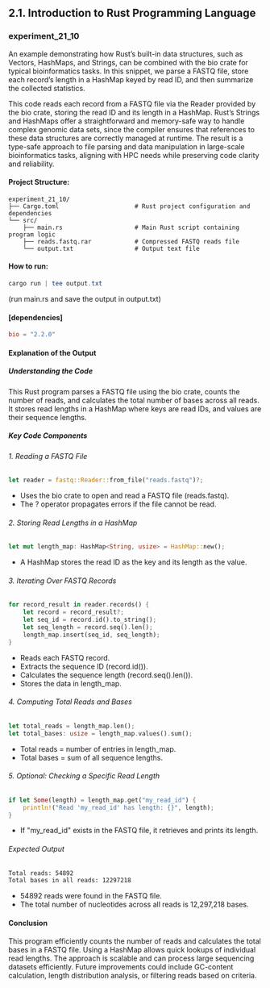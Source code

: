 ## 2.1. Introduction to Rust Programming Language

### experiment_21_10

An example demonstrating how Rust’s built-in data structures, such as Vectors, HashMaps, and Strings, can be combined with the bio crate for typical bioinformatics tasks. In this snippet, we parse a FASTQ file, store each record’s length in a HashMap keyed by read ID, and then summarize the collected statistics.

This code reads each record from a FASTQ file via the Reader provided by the bio crate, storing the read ID and its length in a HashMap. Rust’s Strings and HashMaps offer a straightforward and memory-safe way to handle complex genomic data sets, since the compiler ensures that references to these data structures are correctly managed at runtime. The result is a type-safe approach to file parsing and data manipulation in large-scale bioinformatics tasks, aligning with HPC needs while preserving code clarity and reliability.

#### Project Structure:

```plaintext
experiment_21_10/
├── Cargo.toml                     # Rust project configuration and dependencies
└── src/
    ├── main.rs                    # Main Rust script containing program logic
    ├── reads.fastq.rar            # Compressed FASTQ reads file
    └── output.txt                 # Output text file
 ```

#### How to run:

```powershell
cargo run | tee output.txt
```

(run main.rs and save the output in output.txt)
  
#### [dependencies]

```toml
bio = "2.2.0"
```

#### Explanation of the Output

##### Understanding the Code
This Rust program parses a FASTQ file using the bio crate, counts the number of reads, and calculates the total number of bases across all reads. It stores read lengths in a HashMap where keys are read IDs, and values are their sequence lengths.

##### Key Code Components

###### 1. Reading a FASTQ File

```rust
let reader = fastq::Reader::from_file("reads.fastq")?;
```

* Uses the bio crate to open and read a FASTQ file (reads.fastq).
* The ? operator propagates errors if the file cannot be read.

###### 2. Storing Read Lengths in a HashMap

```rust
let mut length_map: HashMap<String, usize> = HashMap::new();
```

* A HashMap stores the read ID as the key and its length as the value.

###### 3. Iterating Over FASTQ Records

```rust
for record_result in reader.records() {
    let record = record_result?;
    let seq_id = record.id().to_string();
    let seq_length = record.seq().len();
    length_map.insert(seq_id, seq_length);
}
```

* Reads each FASTQ record.
* Extracts the sequence ID (record.id()).
* Calculates the sequence length (record.seq().len()).
* Stores the data in length_map.

###### 4. Computing Total Reads and Bases

```rust
let total_reads = length_map.len();
let total_bases: usize = length_map.values().sum();
```

* Total reads = number of entries in length_map.
* Total bases = sum of all sequence lengths.

###### 5. Optional: Checking a Specific Read Length

```rust
if let Some(length) = length_map.get("my_read_id") {
    println!("Read 'my_read_id' has length: {}", length);
}
```

* If "my_read_id" exists in the FASTQ file, it retrieves and prints its length.

###### Expected Output

```sh
Total reads: 54892
Total bases in all reads: 12297218
```

* 54892 reads were found in the FASTQ file.
* The total number of nucleotides across all reads is 12,297,218 bases.

#### Conclusion
This program efficiently counts the number of reads and calculates the total bases in a FASTQ file.
Using a HashMap allows quick lookups of individual read lengths.
The approach is scalable and can process large sequencing datasets efficiently.
Future improvements could include GC-content calculation, length distribution analysis, or filtering reads based on criteria.
















